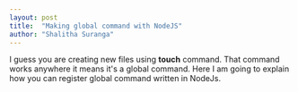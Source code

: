 ```yaml
---
layout: post
title:  "Making global command with NodeJS"
author: "Shalitha Suranga"
---
```


I guess you are creating new files using **touch** command. That command works anywhere it means it's a global command. Here I am going to explain how you can register global command written in NodeJs. 
